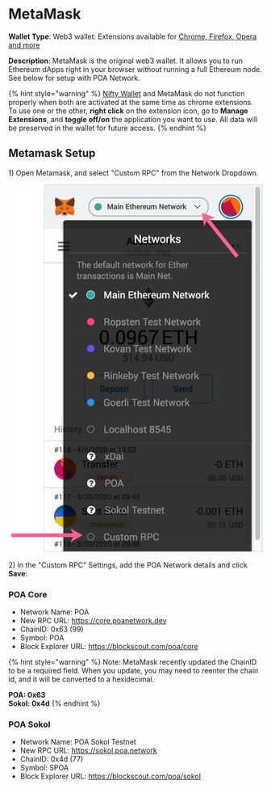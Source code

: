 # MetaMask

**Wallet Type**: Web3 wallet: Extensions available for [Chrome, Firefox, Opera and more](https://metamask.io/)

**Description**:  MetaMask is the original web3 wallet. It allows you to run Ethereum dApps right in your browser without running a full Ethereum node. See below for setup with POA Network.  

{% hint style="warning" %}
[Nifty Wallet](../nifty-wallet/) and MetaMask do not function properly when both are activated at the same time as chrome extensions. To use one or the other, **right click** on the extension icon, go to **Manage Extensions**, and **toggle off/on** the application you want to use. All data will be preserved in the wallet for future access.
{% endhint %}

## Metamask Setup

1\) Open Metamask, and select "Custom RPC" from the Network Dropdown.

![](../../.gitbook/assets/custom-rpc.png)

2\) In the "Custom RPC" Settings, add the POA Network details and click **Save**:

### POA Core

* Network Name: POA
* New RPC URL: https://core.poanetwork.dev
* ChainID: 0x63 \(99\)
* Symbol: POA
* Block Explorer URL: https://blockscout.com/poa/core

{% hint style="warning" %}
Note: MetaMask recently updated the ChainID to be a required field. When you update, you may need to reenter the chain id, and it will be converted to a hexidecimal. 

**POA: 0x63  
Sokol: 0x4d**
{% endhint %}

### POA Sokol

* Network Name: POA Sokol Testnet
* New RPC URL: https://sokol.poa.network
* ChainID: 0x4d \(77\)
* Symbol: SPOA
* Block Explorer URL: https://blockscout.com/poa/sokol

